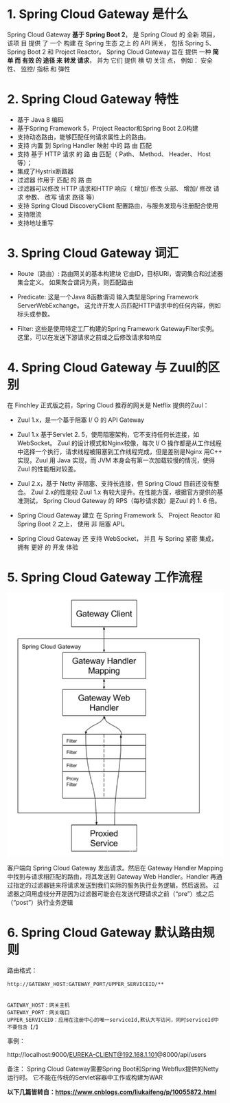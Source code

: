# 1. Spring Cloud Gateway 是什么
Spring Cloud Gateway **基于 Spring Boot 2**， 是 Spring Cloud 的 全新 项目， 该项 目 提供 了 一个 构建 在 Spring 生态 之上 的 API 网关， 包括 Spring 5、 Spring Boot 2 和 Project Reactor。 Spring Cloud Gateway 旨在 提供 一种 **简单 而 有效 的 途径 来 转发 请求**， 并为 它们 提供 横 切 关注 点， 例如： 安全性、 监控/ 指标 和 弹性
# 2. Spring Cloud Gateway 特性
- 基于 Java 8 编码
- 基于Spring Framework 5，Project Reactor和Spring Boot 2.0构建
- 支持动态路由，能够匹配任何请求属性上的路由。
- 支持 内置 到 Spring Handler 映射 中的 路 由 匹配
- 支持 基于 HTTP 请求 的 路 由 匹配（ Path、 Method、 Header、 Host 等）；
- 集成了Hystrix断路器
- 过滤器 作用于 匹配 的 路 由
- 过滤器可以修改 HTTP 请求和HTTP 响应（ 增加/ 修改 头部、 增加/ 修改 请求 参数、 改写 请求 路径 等）
- 支持 Spring Cloud DiscoveryClient 配置路由，与服务发现与注册配合使用
- 支持限流
- 支持地址重写
# 3. Spring Cloud Gateway 词汇
- Route（路由）: 路由网关的基本构建块 
它由ID，目标URI，谓词集合和过滤器集合定义。 如果聚合谓词为真，则匹配路由

- Predicate: 这是一个Java 8函数谓词
输入类型是Spring Framework ServerWebExchange。 这允许开发人员匹配HTTP请求中的任何内容，例如标头或参数。

- Filter: 这些是使用特定工厂构建的Spring Framework GatewayFilter实例。 这里，可以在发送下游请求之前或之后修改请求和响应

# 4. Spring Cloud Gateway 与 Zuul的区别
在 Finchley 正式版之前，Spring Cloud 推荐的网关是 Netflix 提供的Zuul：

- Zuul 1.x，是一个基于阻塞 I/ O 的 API Gateway

- Zuul 1.x 基于Servlet 2. 5，使用阻塞架构，它不支持任何长连接，如 WebSocket。 Zuul 的设计模式和Nginx较像，每次 I/ O 操作都是从工作线程中选择一个执行，请求线程被阻塞到工作线程完成，但是差别是Nginx 用C++ 实现，Zuul 用 Java 实现，而 JVM 本身会有第一次加载较慢的情况，使得Zuul 的性能相对较差。

- Zuul 2.x，基于 Netty 非阻塞、支持长连接，但 Spring Cloud 目前还没有整合。 Zuul 2.x的性能较 Zuul 1.x 有较大提升。在性能方面，根据官方提供的基准测试， Spring Cloud Gateway 的 RPS（每秒请求数）是Zuul 的 1. 6 倍。

- Spring Cloud Gateway 建立 在 Spring Framework 5、 Project Reactor 和 Spring Boot 2 之上， 使用 非 阻塞 API。

- Spring Cloud Gateway 还 支持 WebSocket， 并且 与 Spring 紧密 集成， 拥有 更好 的 开发 体验

# 5. Spring Cloud Gateway 工作流程
![](_v_images/20191117150007673_15095.png)

客户端向 Spring Cloud Gateway 发出请求。然后在 Gateway Handler Mapping 中找到与请求相匹配的路由，将其发送到 Gateway Web Handler。Handler 再通过指定的过滤器链来将请求发送到我们实际的服务执行业务逻辑，然后返回。
过滤器之间用虚线分开是因为过滤器可能会在发送代理请求之前（“pre”）或之后（“post”）执行业务逻辑

# 6. Spring Cloud Gateway 默认路由规则
路由格式：

```
http://GATEWAY_HOST:GATEWAY_PORT/UPPER_SERVICEID/**


GATEWAY_HOST：网关主机
GATEWAY_PORT：网关端口
UPPER_SERVICEID：应用在注册中心的唯一serviceId,默认大写访问，同时serviceId中不要包含【/】
```

事例：

http://localhost:9000/EUREKA-CLIENT@192.168.1.101@8000/api/users

备注： Spring Cloud Gateway需要Spring Boot和Spring Webflux提供的Netty运行时。
它不能在传统的Servlet容器中工作或构建为WAR

**以下几篇皆转自：https://www.cnblogs.com/liukaifeng/p/10055872.html**